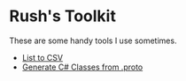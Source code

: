 Rush's Toolkit
=====

These are some handy tools I use sometimes.

- [List to CSV](http://rushfrisby.github.io/tools/list-to-csv.html)
- [Generate C# Classes from .proto](http://rushfrisby.github.io/tools/protogenx.html)
